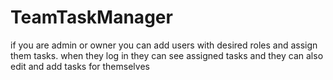 # TeamTaskManager
if you are admin or owner you can add users with desired roles and assign them tasks. when they log in they can see assigned tasks 
and they can also edit and add tasks for themselves
